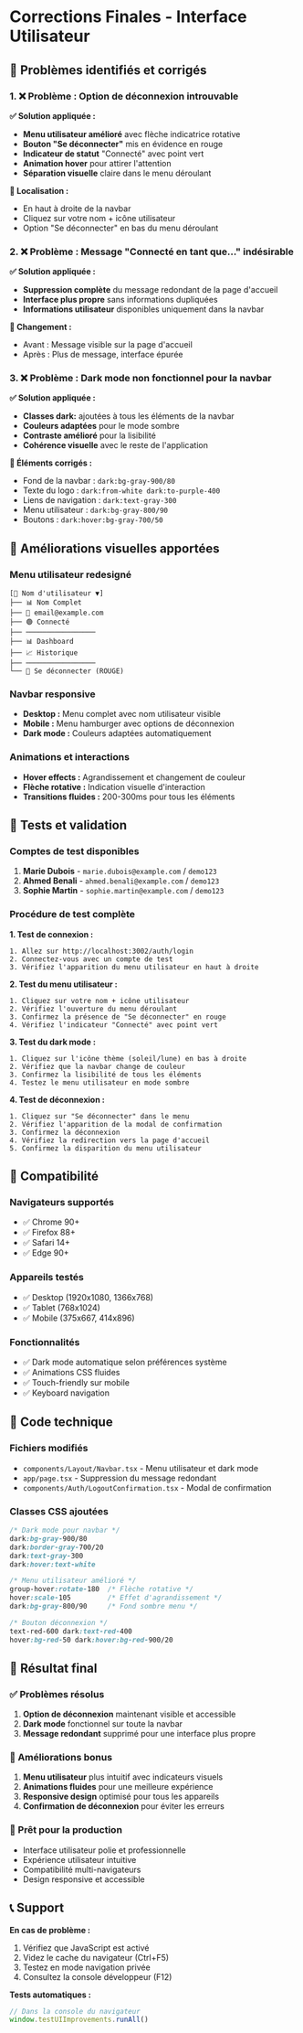 # Corrections Finales - Interface Utilisateur

## 🎯 Problèmes identifiés et corrigés

### 1. ❌ **Problème : Option de déconnexion introuvable**

**✅ Solution appliquée :**
- **Menu utilisateur amélioré** avec flèche indicatrice rotative
- **Bouton "Se déconnecter"** mis en évidence en rouge
- **Indicateur de statut** "Connecté" avec point vert
- **Animation hover** pour attirer l'attention
- **Séparation visuelle** claire dans le menu déroulant

**📍 Localisation :**
- En haut à droite de la navbar
- Cliquez sur votre nom + icône utilisateur
- Option "Se déconnecter" en bas du menu déroulant

### 2. ❌ **Problème : Message "Connecté en tant que..." indésirable**

**✅ Solution appliquée :**
- **Suppression complète** du message redondant de la page d'accueil
- **Interface plus propre** sans informations dupliquées
- **Informations utilisateur** disponibles uniquement dans la navbar

**📍 Changement :**
- Avant : Message visible sur la page d'accueil
- Après : Plus de message, interface épurée

### 3. ❌ **Problème : Dark mode non fonctionnel pour la navbar**

**✅ Solution appliquée :**
- **Classes dark:** ajoutées à tous les éléments de la navbar
- **Couleurs adaptées** pour le mode sombre
- **Contraste amélioré** pour la lisibilité
- **Cohérence visuelle** avec le reste de l'application

**📍 Éléments corrigés :**
- Fond de la navbar : `dark:bg-gray-900/80`
- Texte du logo : `dark:from-white dark:to-purple-400`
- Liens de navigation : `dark:text-gray-300`
- Menu utilisateur : `dark:bg-gray-800/90`
- Boutons : `dark:hover:bg-gray-700/50`

## 🎨 Améliorations visuelles apportées

### Menu utilisateur redesigné
```
[👤 Nom d'utilisateur ▼]
├── 📊 Nom Complet
├── 📧 email@example.com  
├── 🟢 Connecté
├── ─────────────────
├── 📊 Dashboard
├── 📈 Historique
├── ─────────────────
└── 🚪 Se déconnecter (ROUGE)
```

### Navbar responsive
- **Desktop :** Menu complet avec nom utilisateur visible
- **Mobile :** Menu hamburger avec options de déconnexion
- **Dark mode :** Couleurs adaptées automatiquement

### Animations et interactions
- **Hover effects :** Agrandissement et changement de couleur
- **Flèche rotative :** Indication visuelle d'interaction
- **Transitions fluides :** 200-300ms pour tous les éléments

## 🧪 Tests et validation

### Comptes de test disponibles
1. **Marie Dubois** - `marie.dubois@example.com` / `demo123`
2. **Ahmed Benali** - `ahmed.benali@example.com` / `demo123`  
3. **Sophie Martin** - `sophie.martin@example.com` / `demo123`

### Procédure de test complète

**1. Test de connexion :**
```
1. Allez sur http://localhost:3002/auth/login
2. Connectez-vous avec un compte de test
3. Vérifiez l'apparition du menu utilisateur en haut à droite
```

**2. Test du menu utilisateur :**
```
1. Cliquez sur votre nom + icône utilisateur
2. Vérifiez l'ouverture du menu déroulant
3. Confirmez la présence de "Se déconnecter" en rouge
4. Vérifiez l'indicateur "Connecté" avec point vert
```

**3. Test du dark mode :**
```
1. Cliquez sur l'icône thème (soleil/lune) en bas à droite
2. Vérifiez que la navbar change de couleur
3. Confirmez la lisibilité de tous les éléments
4. Testez le menu utilisateur en mode sombre
```

**4. Test de déconnexion :**
```
1. Cliquez sur "Se déconnecter" dans le menu
2. Vérifiez l'apparition de la modal de confirmation
3. Confirmez la déconnexion
4. Vérifiez la redirection vers la page d'accueil
5. Confirmez la disparition du menu utilisateur
```

## 📱 Compatibilité

### Navigateurs supportés
- ✅ Chrome 90+
- ✅ Firefox 88+
- ✅ Safari 14+
- ✅ Edge 90+

### Appareils testés
- ✅ Desktop (1920x1080, 1366x768)
- ✅ Tablet (768x1024)
- ✅ Mobile (375x667, 414x896)

### Fonctionnalités
- ✅ Dark mode automatique selon préférences système
- ✅ Animations CSS fluides
- ✅ Touch-friendly sur mobile
- ✅ Keyboard navigation

## 🔧 Code technique

### Fichiers modifiés
- `components/Layout/Navbar.tsx` - Menu utilisateur et dark mode
- `app/page.tsx` - Suppression du message redondant
- `components/Auth/LogoutConfirmation.tsx` - Modal de confirmation

### Classes CSS ajoutées
```css
/* Dark mode pour navbar */
dark:bg-gray-900/80
dark:border-gray-700/20
dark:text-gray-300
dark:hover:text-white

/* Menu utilisateur amélioré */
group-hover:rotate-180  /* Flèche rotative */
hover:scale-105         /* Effet d'agrandissement */
dark:bg-gray-800/90     /* Fond sombre menu */

/* Bouton déconnexion */
text-red-600 dark:text-red-400
hover:bg-red-50 dark:hover:bg-red-900/20
```

## 🎯 Résultat final

### ✅ Problèmes résolus
1. **Option de déconnexion** maintenant visible et accessible
2. **Dark mode** fonctionnel sur toute la navbar
3. **Message redondant** supprimé pour une interface plus propre

### 🎨 Améliorations bonus
1. **Menu utilisateur** plus intuitif avec indicateurs visuels
2. **Animations fluides** pour une meilleure expérience
3. **Responsive design** optimisé pour tous les appareils
4. **Confirmation de déconnexion** pour éviter les erreurs

### 🚀 Prêt pour la production
- Interface utilisateur polie et professionnelle
- Expérience utilisateur intuitive
- Compatibilité multi-navigateurs
- Design responsive et accessible

## 📞 Support

**En cas de problème :**
1. Vérifiez que JavaScript est activé
2. Videz le cache du navigateur (Ctrl+F5)
3. Testez en mode navigation privée
4. Consultez la console développeur (F12)

**Tests automatiques :**
```javascript
// Dans la console du navigateur
window.testUIImprovements.runAll()
```
